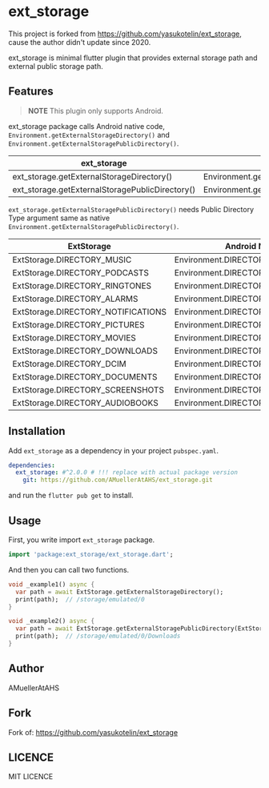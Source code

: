 # ext_storage

This project is forked from https://github.com/yasukotelin/ext_storage, cause the author didn't update since 2020.

ext_storage is minimal flutter plugin that provides external storage path and external public storage path.

## Features

> **NOTE** This plugin only supports Android.

ext_storage package calls Android native code, `Environment.getExternalStorageDirectory()` and `Environment.getExternalStoragePublicDirectory()`.

| ext_storage                                     | Andorid Native                                  |
|------------------------------------------------|-------------------------------------------------|
| ext_storage.getExternalStorageDirectory()       | Environment.getExternalStorageDirectory()       |
| ext_storage.getExternalStoragePublicDirectory() | Environment.getExternalStoragePublicDirectory() |

`ext_storage.getExternalStoragePublicDirectory()` needs Public Directory Type argument same as native `Environment.getExternalStoragePublicDirectory()`.

| ExtStorage                         | Android Native                      |
|------------------------------------|-------------------------------------|
| ExtStorage.DIRECTORY_MUSIC         | Environment.DIRECTORY_MUSIC         |
| ExtStorage.DIRECTORY_PODCASTS      | Environment.DIRECTORY_PODCASTS      |
| ExtStorage.DIRECTORY_RINGTONES     | Environment.DIRECTORY_RINGTONES     |
| ExtStorage.DIRECTORY_ALARMS        | Environment.DIRECTORY_ALARMS        |
| ExtStorage.DIRECTORY_NOTIFICATIONS | Environment.DIRECTORY_NOTIFICATIONS |
| ExtStorage.DIRECTORY_PICTURES      | Environment.DIRECTORY_PICTURES      |
| ExtStorage.DIRECTORY_MOVIES        | Environment.DIRECTORY_MOVIES        |
| ExtStorage.DIRECTORY_DOWNLOADS     | Environment.DIRECTORY_DOWNLOADS     |
| ExtStorage.DIRECTORY_DCIM          | Environment.DIRECTORY_DCIM          |
| ExtStorage.DIRECTORY_DOCUMENTS     | Environment.DIRECTORY_DOCUMENTS     |
| ExtStorage.DIRECTORY_SCREENSHOTS   | Environment.DIRECTORY_SCREENSHOTS   |
| ExtStorage.DIRECTORY_AUDIOBOOKS    | Environment.DIRECTORY_AUDIOBOOKS    |

## Installation

Add `ext_storage` as a dependency in your project `pubspec.yaml`.

```yaml
dependencies:
  ext_storage: #^2.0.0 # !!! replace with actual package version
    git: https://github.com/AMuellerAtAHS/ext_storage.git
```

and run the `flutter pub get` to install.

## Usage

First, you write import `ext_storage` package.

```dart
import 'package:ext_storage/ext_storage.dart';
```

And then you can call two functions.

```dart
void _example1() async {
  var path = await ExtStorage.getExternalStorageDirectory();
  print(path);  // /storage/emulated/0
}

void _example2() async {
  var path = await ExtStorage.getExternalStoragePublicDirectory(ExtStorage.DIRECTORY_DOWNLOADS);
  print(path);  // /storage/emulated/0/Downloads
}
```

## Author

AMuellerAtAHS

## Fork

Fork of: https://github.com/yasukotelin/ext_storage

## LICENCE

MIT LICENCE